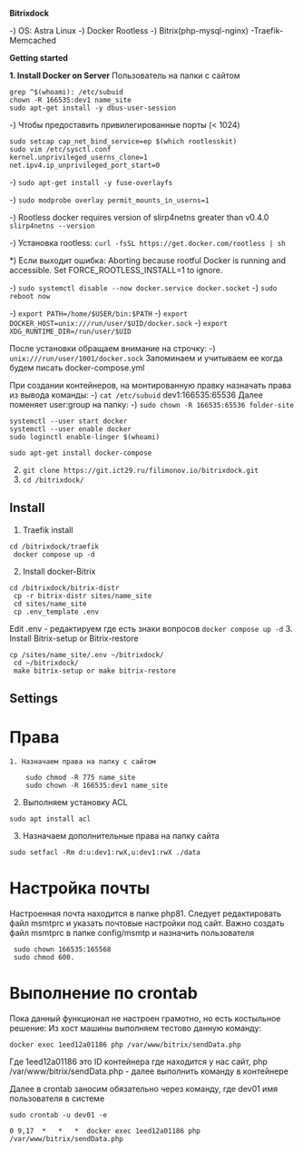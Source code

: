 **Bitrixdock**

-) OS: Astra Linux
-) Docker Rootless
-) Bitrix(php-mysql-nginx) -Traefik-Memcached

**Getting started**

**1. Install Docker on Server**
   Пользователь на папки с сайтом
```
grep ^$(whoami): /etc/subuid
chown -R 166535:dev1 name_site
sudo apt-get install -y dbus-user-session
```


-) Чтобы предоставить привилегированные порты (< 1024)
```
sudo setcap cap_net_bind_service=ep $(which rootlesskit)
sudo vim /etc/sysctl.conf
kernel.unprivileged_userns_clone=1
net.ipv4.ip_unprivileged_port_start=0
```


-) `sudo apt-get install -y fuse-overlayfs`

-) `sudo modprobe overlay permit_mounts_in_userns=1`

-) Rootless docker requires version of slirp4netns greater than v0.4.0
`slirp4netns --version`

-) Установка rootless:
`curl -fsSL https://get.docker.com/rootless | sh`

\*) Если выходит ошибка:
Aborting because rootful Docker is running and accessible. Set FORCE_ROOTLESS_INSTALL=1 to ignore.

-) `sudo systemctl disable --now docker.service docker.socket`
-) `sudo reboot now`

-) `export PATH=/home/$USER/bin:$PATH`
-) `export DOCKER_HOST=unix:///run/user/$UID/docker.sock`
-) `export XDG_RUNTIME_DIR=/run/user/$UID`

После установки обращаем внимание на строчку:
-) `unix:///run/user/1001/docker.sock`
Запоминаем и учитываем ее когда будем писать docker-compose.yml

При создании контейнеров, на монтированную правку назначать права из вывода команды:
-) `cat /etc/subuid`
dev1:166535:65536
Далее поменяет user:group на папку:
-) `sudo chown -R 166535:65536 folder-site`

```
systemctl --user start docker
systemctl --user enable docker
sudo loginctl enable-linger $(whoami)

sudo apt-get install docker-compose
```


2. `git clone https://git.ict29.ru/filimonov.io/bitrixdock.git`
3. `cd /bitrixdock/`

## Install

1. Traefik install
  ```
 cd /bitrixdock/traefik
   docker compose up -d
```

2. Install docker-Bitrix
  ```
 cd /bitrixdock/bitrix-distr
   cp -r bitrix-distr sites/name_site
   cd sites/name_site
   cp .env_template .env
```

   Edit .env - редактируем где есть знаки вопросов
   `docker compose up -d`
3. Install Bitrix-setup or Bitrix-restore
  ```
 cp /sites/name_site/.env ~/bitrixdock/
   cd ~/bitrixdock/
   make bitrix-setup or make bitrix-restore
```


## Settings
   # Права
    1. Назначаем права на папку с сайтом
```
    sudo chmod -R 775 name_site
    sudo chown -R 166535:dev1 name_site
```
   2. Выполняем установку ACL
```
sudo apt install acl
```
   3. Назначаем дополнительные права на папку сайта
```
sudo setfacl -Rm d:u:dev1:rwX,u:dev1:rwX ./data
```
   # Настройка почты
   Настроенная почта находится в папке php81. Следует редактировать файл msmtprc и указать почтовые настройки под сайт.
   Важно создать файл msmtprc в папке config/msmtp и назначить пользователя 
  
  ```
   sudo chown 166535:165568
   sudo chmod 600.
   ```

   # Выполнение по crontab
   Пока данный функционал не настроен грамотно, но есть костыльное решение:
   Из хост машины выполняем тестово данную команду:
   ```
   docker exec 1eed12a01186 php /var/www/bitrix/sendData.php
   ```
Где 1eed12a01186 это ID контейнера где находится у нас сайт,
php /var/www/bitrix/sendData.php - далее выполнить команду в контейнере

Далее в crontab заносим обязательно через команду, где dev01 имя пользователя в системе 
  ```
sudo crontab -u dev01 -e
  ```
  ```
0 9,17  *   *   *  docker exec 1eed12a01186 php /var/www/bitrix/sendData.php
  ```
